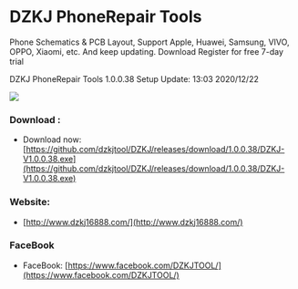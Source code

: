 # DZKJ PhoneRepair Tools
Phone Schematics & PCB Layout, 
Support Apple, Huawei, Samsung, VIVO, OPPO, Xiaomi, etc. And keep updating.
Download Register for free 7-day trial

DZKJ PhoneRepair Tools 1.0.0.38 Setup  Update: 13:03 2020/12/22

![](https://ae03.alicdn.com/kf/H46c29b788e224804a0130d754e4a1d73T.jpg)



### Download :

* Download now: [https://github.com/dzkjtool/DZKJ/releases/download/1.0.0.38/DZKJ-V1.0.0.38.exe](https://github.com/dzkjtool/DZKJ/releases/download/1.0.0.38/DZKJ-V1.0.0.38.exe)

### Website:

*  [http://www.dzkj16888.com/](http://www.dzkj16888.com/)


### FaceBook

* FaceBook: [https://www.facebook.com/DZKJTOOL/](https://www.facebook.com/DZKJTOOL/)


